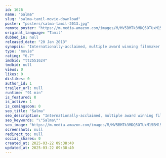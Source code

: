 ```yaml
---
id: 1626
name: "Salma"
slug: "salma-tamil-movie-download"
poster: "posters/salma-tamil-2013.jpg"
remote_poster: "https://m.media-amazon.com/images/M/MV5BMTk3MDQ5OTUxM15BMl5BanBnXkFtZTgwMzUyNjI2MjE@._V1_SX300.jpg"
original_language: "Tamil"
dubbed_in: null
released_date: "20 Jan 2013"
synopsis: "Internationally-acclaimed, multiple award winning filmmaker Kim Longinotto (ROUGH AUNTIES, World Cinema Jury Prize in Documentary, Sundance, 2009) returns to Sundance 2013 with the World Premiere of her new documentary, SALMA-the ..."
type: "movie"
rating: "6.7"
imdbid: "tt2551624"
tmdbid: null
views: 0
likes: 0
dislikes: 0
author_id: 1
trailer_url: null
runtime: "91 min"
is_featured: 0
is_active: 1
is_comingsoon: 0
seo_title: "Salma"
seo_description: "Internationally-acclaimed, multiple award winning filmmaker Kim Longinotto (ROUGH AUNTIES, World Cinema Jury Prize in Documentary, Sundance, 2009) returns to Sundance 2013 with the World Premiere of her new documentary, SALMA-the ..."
seo_keywords: "\"Salma\""
seo_image: "https://m.media-amazon.com/images/M/MV5BMTk3MDQ5OTUxM15BMl5BanBnXkFtZTgwMzUyNjI2MjE@._V1_SX300.jpg"
screenshots: null
redirect_to: null
social_shares: 0
created_at: 2025-03-22 09:38:40
updated_at: 2025-03-22 09:38:40
---
```


